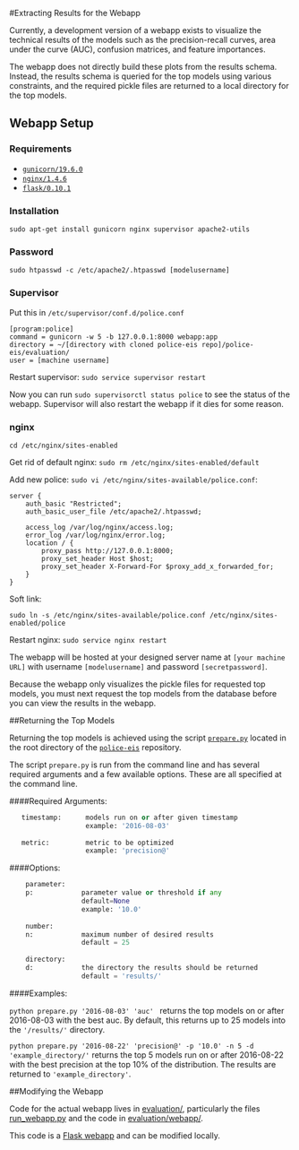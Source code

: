 #Extracting Results for the Webapp

Currently, a development version of a webapp exists to visualize the technical results of the models such as the precision-recall curves, area under the curve (AUC), confusion matrices, and feature importances.

The webapp does not directly build these plots from the results schema. Instead, the results schema is queried for the top models using various constraints, and the required pickle files are returned to a local directory for the top models.

## Webapp Setup

### Requirements

* [`gunicorn/19.6.0`](http://docs.gunicorn.org/en/stable/install.html)
* [`nginx/1.4.6`](https://www.nginx.com)
* [`flask/0.10.1`](http://flask.pocoo.org)

### Installation

`sudo apt-get install gunicorn nginx supervisor apache2-utils`

### Password

`sudo htpasswd -c /etc/apache2/.htpasswd [modelusername]`

### Supervisor

Put this in `/etc/supervisor/conf.d/police.conf`

```
[program:police]
command = gunicorn -w 5 -b 127.0.0.1:8000 webapp:app
directory = ~/[directory with cloned police-eis repo]/police-eis/evaluation/
user = [machine username]
```

Restart supervisor: `sudo service supervisor restart`

Now you can run `sudo supervisorctl status police` to see the status of the
webapp. Supervisor will also restart the webapp if it dies for some reason.

### nginx

`cd /etc/nginx/sites-enabled`

Get rid of default nginx:
`sudo rm /etc/nginx/sites-enabled/default`

Add new police:
`sudo vi /etc/nginx/sites-available/police.conf`:

```
server {
    auth_basic "Restricted";
    auth_basic_user_file /etc/apache2/.htpasswd;

    access_log /var/log/nginx/access.log;
    error_log /var/log/nginx/error.log;
    location / {
        proxy_pass http://127.0.0.1:8000;
        proxy_set_header Host $host;
        proxy_set_header X-Forward-For $proxy_add_x_forwarded_for;
    }
}
```

Soft link:
```
sudo ln -s /etc/nginx/sites-available/police.conf /etc/nginx/sites-enabled/police
```

Restart nginx: `sudo service nginx restart`

The webapp will be hosted at your designed server name at `[your machine URL]` with username `[modelusername]` and password `[secretpassword]`.

Because the webapp only visualizes the pickle files for requested top models, you must next request the top models from the database before you can view the results in the webapp.


##Returning the Top Models

Returning the top models is achieved using the script [`prepare.py`](../prepare.py) located in the root directory of the [`police-eis`](../) repository.

The script `prepare.py` is run from the command line and has several required arguments and a few available options. These are all specified at the command line.

####Required Arguments:

  ```Python
     timestamp:      models run on or after given timestamp
                     example: '2016-08-03'
                  
     metric:         metric to be optimized
                     example: 'precision@'
  ```

####Options:
  ```Python
      parameter:
      p:            parameter value or threshold if any
                    default=None
                    example: '10.0'
                    
      number:
      n:            maximum number of desired results
                    default = 25
      
      directory:  
      d:            the directory the results should be returned
                    default = 'results/'
  ```

####Examples:

`python prepare.py '2016-08-03' 'auc' ` returns the top models on or after 2016-08-03 with the best auc. By default, this returns up to 25 models into the `'/results/'` directory.

`python prepare.py '2016-08-22' 'precision@' -p '10.0' -n 5 -d 'example_directory/'` returns the top 5 models run on or after 2016-08-22 with the best precision at the top 10% of the distribution. The results are returned to `'example_directory'`. 


##Modifying the Webapp

Code for the actual webapp lives in [evaluation/](../evaluation/), particularly the files [run_webapp.py](../evaluation/run_webapp.py) and the code in [evaluation/webapp/](../evaluation/webapp/). 

This code is a [Flask webapp](http://flask.pocoo.org) and can be modified locally. 
